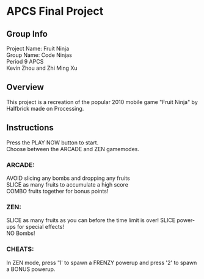 # APCS Final Project
## Group Info
Project Name: Fruit Ninja  
Group Name: Code Ninjas  
Period 9 APCS  
Kevin Zhou and Zhi Ming Xu  
## Overview
This project is a recreation of the popular 2010 mobile game "Fruit Ninja" by Halfbrick made on Processing.
## Instructions
Press the PLAY NOW button to start.  
Choose between the ARCADE and ZEN gamemodes.  
### ARCADE:  
AVOID slicing any bombs and dropping any fruits  
SLICE as many fruits to accumulate a high score  
COMBO fruits together for bonus points!  
### ZEN:  
SLICE as many fruits as you can before the time limit is over!
SLICE power-ups for special effects!  
NO Bombs!  
### CHEATS:  
In ZEN mode, press '1' to spawn a FRENZY powerup and press '2' to spawn a BONUS powerup.
